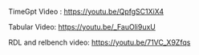 TimeGpt Video : https://youtu.be/QpfgSC1XiX4

Tabular Video: https://youtu.be/_FauOli9uxU

RDL and relbench video: https://youtu.be/71VC_X9Zfqs
